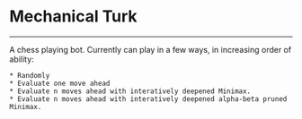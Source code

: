 # Mechanical Turk
---

A chess playing bot. Currently can play in a few ways, in increasing order of ability:
 
	* Randomly 
	* Evaluate one move ahead
	* Evaluate n moves ahead with interatively deepened Minimax.
	* Evaluate n moves ahead with interatively deepened alpha-beta pruned Minimax.
